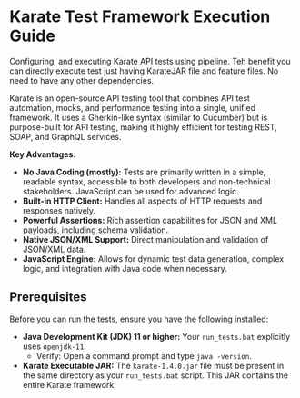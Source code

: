 # Karate Test Framework Execution Guide
Configuring, and executing Karate API tests using pipeline. Teh benefit you can directly execute test just having KarateJAR file and feature files. No need to have any other dependencies. 

Karate is an open-source API testing tool that combines API test automation, mocks, and performance testing into a single, unified framework. It uses a Gherkin-like syntax (similar to Cucumber) but is purpose-built for API testing, making it highly efficient for testing REST, SOAP, and GraphQL services.

**Key Advantages:**
* **No Java Coding (mostly):** Tests are primarily written in a simple, readable syntax, accessible to both developers and non-technical stakeholders. JavaScript can be used for advanced logic.
* **Built-in HTTP Client:** Handles all aspects of HTTP requests and responses natively.
* **Powerful Assertions:** Rich assertion capabilities for JSON and XML payloads, including schema validation.
* **Native JSON/XML Support:** Direct manipulation and validation of JSON/XML data.
* **JavaScript Engine:** Allows for dynamic test data generation, complex logic, and integration with Java code when necessary.

## Prerequisites

Before you can run the tests, ensure you have the following installed:

* **Java Development Kit (JDK) 11 or higher:** Your `run_tests.bat` explicitly uses `openjdk-11`.
    * Verify: Open a command prompt and type `java -version`.
* **Karate Executable JAR:** The `karate-1.4.0.jar` file must be present in the same directory as your `run_tests.bat` script. This JAR contains the entire Karate framework.